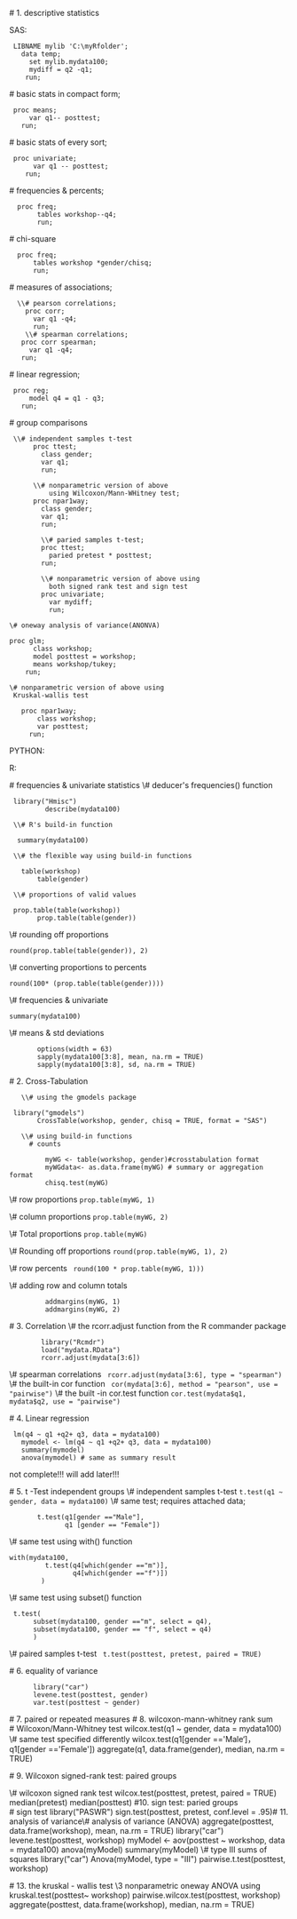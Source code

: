 \# 1. descriptive statistics

  SAS: 
  
 

```
 LIBNAME mylib 'C:\myRfolder';
   data temp;
     set mylib.mydata100;
     mydiff = q2 -q1;
    run;
```


    
   \# basic stats in compact form;
  

```
 proc means;
     var q1-- posttest;
   run;
```


   
   \# basic stats of every sort;
   

```
 proc univariate;
      var q1 -- posttest;
    run;
```


    
  \# frequencies & percents;
   

```
  proc freq;
       tables workshop--q4;
       run;
```


  \# chi-square
  

```
  proc freq;
      tables workshop *gender/chisq;
      run;
```


      
  \# measures of associations;
   

```
  \\# pearson correlations;
    proc corr;
      var q1 -q4;
      run;
    \\# spearman correlations;
   proc corr spearman;
     var q1 -q4;
   run;

```

   
   \# linear regression;
  

```
 proc reg;
     model q4 = q1 - q3;
   run;
```


   
   \# group comparisons
     

```
 \\# independent samples t-test
      proc ttest;
        class gender;
        var q1;
        run;
        
      \\# nonparametric version of above
          using Wilcoxon/Mann-WHitney test;
      proc npar1way;
        class gender;
        var q1;
        run;
        
        \\# paried samples t-test;
        proc ttest;
          paried pretest * posttest;
        run;
        
        \\# nonparametric version of above using
          both signed rank test and sign test
        proc univariate;
          var mydiff;
          run;
```


          
    \# oneway analysis of variance(ANONVA)
    

```
proc glm;
      class workshop;
      model posttest = workshop;
      means workshop/tukey;
    run;
```


    
    \# nonparametric version of above using 
     Kruskal-wallis test
  

```
   proc npar1way;
       class workshop;
       var posttest;
     run;
```


     
     
      
      
    
  
  
  PYTHON:
  
  
  
  R:
  
  \# frequencies & univariate statistics
     \\# deducer's frequencies() function
        

```
 library("Hmisc")
         describe(mydata100)
```


     \\# R's build-in function
     

```
  summary(mydata100)

```

     \\# the flexible way using build-in functions
    

```
   table(workshop)
       table(gender)
```


     \\# proportions of valid values
      

```
 prop.table(table(workshop))
       prop.table(table(gender))
```


       
 \\# rounding off proportions
     
`round(prop.table(table(gender)), 2)`
       
 \\# converting proportions to percents
     
 `round(100* (prop.table(table(gender))))`
       
 \\# frequencies & univariate
 
    summary(mydata100)
       
 \\# means & std deviations
       

```
       options(width = 63)
       sapply(mydata100[3:8], mean, na.rm = TRUE)
       sapply(mydata100[3:8], sd, na.rm = TRUE)
```


             
\# 2. Cross-Tabulation

       \\# using the gmodels package
      

```
 library("gmodels")
       CrossTable(workshop, gender, chisq = TRUE, format = "SAS")
```


       
       \\# using build-in functions
         # counts
        

```
         myWG <- table(workshop, gender)#crosstabulation format
         myWGdata<- as.data.frame(myWG) # summary or aggregation format
         chisq.test(myWG)
```


   \\# row proportions
       `prop.table(myWG, 1)`
         
   \\# column proportions
        `prop.table(myWG, 2)`
         
   \\# Total proportions
         `prop.table(myWG)`
         
   \\# Rounding off proportions
        `round(prop.table(myWG, 1), 2)`
        
   \\# row percents
        ` round(100 * prop.table(myWG, 1)))`
         
   \\# adding row and column totals
        

```
         addmargins(myWG, 1)
         addmargins(myWG, 2)
```


         
\# 3. Correlation
   \\# the rcorr.adjust function from the R commander package
       

```
        library("Rcmdr")
        load("mydata.RData")
        rcorr.adjust(mydata[3:6])
```


   \\# spearman correlations
       ` rcorr.adjust(mydata[3:6], type = "spearman")`
   \\# the built-in cor function
      ` cor(mydata[3:6], method = "pearson", use = "pairwise")`
   \\# the built -in cor.test function
       `cor.test(mydata$q1, mydata$q2, use = "pairwise")`
         
      
\# 4. Linear regression
  
 

```
 lm(q4 ~ q1 +q2+ q3, data = mydata100)
   mymodel <- lm(q4 ~ q1 +q2+ q3, data = mydata100)
   summary(mymodel)
   anova(mymodel) # same as summary result
```


   
   not complete!!! will add later!!!
   
\# 5. t -Test independent groups
   \\# independent samples t-test
      `t.test(q1 ~ gender, data = mydata100)`
    \\# same test; requires attached data;
       

```
       t.test(q1[gender =="Male"], 
              q1 [gender == "Female"])
```


  \\# same test using with() function
       

```
with(mydata100,
         t.test(q4[which(gender =="m")],
                q4[which(gender =="f")])
        )
```


  \\# same test using subset() function
     

```
 t.test(
      subset(mydata100, gender =="m", select = q4),
      subset(mydata100, gender == "f", select = q4)
      )
```


    
  \\# paired samples t-test
     ` t.test(posttest, pretest, paired = TRUE)`
  
        
\# 6. equality of variance 

    

```
      library("car")
      levene.test(posttest, gender)
      var.test(posttest ~ gender)
```


      
      
       
      
         
       
         
      
        
        
       
      
        
      
\# 7. paired or repeated measures
\# 8. wilcoxon-mann-whitney rank sum
\
\# Wilcoxon/Mann-Whitney test
wilcox.test(q1 ~ gender, data = mydata100)
\\# same test specified differently
wilcox.test(q1[gender =='Male‘]，
q1[gender =='Female'])
aggregate(q1, data.frame(gender),
median, na.rm = TRUE)

\# 9. Wilcoxon signed-rank test: paired groups

\\# wilcoxon signed rank test
wilcox.test(posttest, pretest, paired = TRUE)
median(pretest)
median(posttest)
\#10. sign test: paried groups
\
\# sign test
library("PASWR")
sign.test(posttest, pretest, conf.level = .95)\# 11. analysis of variance\\# analysis of variance (ANOVA)
aggregate(posttest, data.frame(workshop), mean, na.rm = TRUE)
library("car")
levene.test(posttest, workshop)
myModel <- aov(posttest ~ workshop, data = mydata100)
anova(myModel)
summary(myModel)
\\# type III sums of squares
library("car")
Anova(myModel, type = "III")
pairwise.t.test(posttest, workshop)

\# 13. the kruskal - wallis test
  \\3 nonparametric oneway ANOVA using kruskal.test(posttest~ workshop)
  pairwise.wilcox.test(posttest, workshop)
  aggregate(posttest, data.frame(workshop), median, na.rm = TRUE)